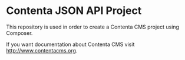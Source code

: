 # Contenta JSON API Project

This repository is used in order to create a Contenta CMS project using Composer.

If you want documentation about Contenta CMS visit http://www.contentacms.org.
